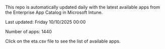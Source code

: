 This repo is automatically updated daily with the latest available apps from the Enterprise App Catalog in Microsoft Intune.

Last updated: Friday 10/10/2025 00:00

Number of apps: 1440

Click on the eta.csv file to see the list of available apps.
